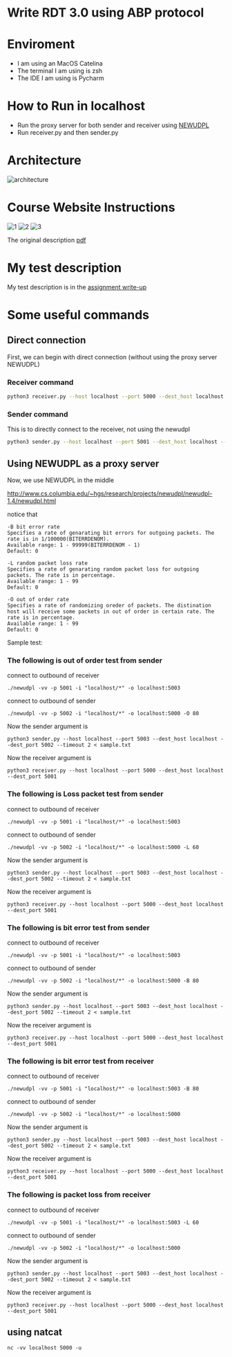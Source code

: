 # Write RDT 3.0 using ABP protocol
# Enviroment
- I am using an MacOS Catelina
- The terminal I am using is zsh
- The IDE I am using is Pycharm

# How to Run in localhost
- Run the proxy server for both sender and receiver using [NEWUDPL](http://www.cs.columbia.edu/~hgs/research/projects/newudpl/newudpl-1.4/newudpl.html)
- Run receiver.py and then sender.py

# Architecture
![architecture](images/architecture.png)

# Course Website Instructions
![1](images/1.png)
![2](images/2.png)
![3](images/3.png)

The original description [pdf](Programming_Assignment_3_%20Implementing_a_Reliable_Transport_Protocol.pdf)

# My test description
My test description is in the [assignment write-up](COMS4119_Assignment4_Programming.pdf)

# Some useful commands

## Direct connection
First, we can begin with direct connection (without using the proxy server NEWUDPL)
### Receiver command
```sh
python3 receiver.py --host localhost --port 5000 --dest_host localhost --dest_port 5001
```


### Sender command
This is to directly connect to the receiver, not using the newudpl
```sh
python3 sender.py --host localhost --port 5001 --dest_host localhost --dest_port 5000 --timeout 2 < sample.txt
```

## Using NEWUDPL as a proxy server
Now, we use NEWUDPL in the middle

http://www.cs.columbia.edu/~hgs/research/projects/newudpl/newudpl-1.4/newudpl.html

notice that
```shell script
-B bit error rate
Specifies a rate of genarating bit errors for outgoing packets. The rate is in 1/100000(BITERRDENOM).
Available range: 1 - 99999(BITERRDENOM - 1)
Default: 0

-L random packet loss rate
Specifies a rate of genarating random packet loss for outgoing packets. The rate is in percentage.
Available range: 1 - 99
Default: 0

-O out of order rate
Specifies a rate of randomizing oreder of packets. The distination host will receive some packets in out of order in certain rate. The rate is in percentage.
Available range: 1 - 99
Default: 0
```

Sample test:

### The following is out of order test from sender

connect to outbound of receiver
```shell script
./newudpl -vv -p 5001 -i "localhost/*" -o localhost:5003
```

connect to outbound of sender
```shell script
./newudpl -vv -p 5002 -i "localhost/*" -o localhost:5000 -O 80
```

Now the sender argument is
```shell script
python3 sender.py --host localhost --port 5003 --dest_host localhost --dest_port 5002 --timeout 2 < sample.txt
```

Now the receiver argument is 
```shell script
python3 receiver.py --host localhost --port 5000 --dest_host localhost --dest_port 5001
```

### The following is Loss packet test from sender
connect to outbound of receiver
```shell script
./newudpl -vv -p 5001 -i "localhost/*" -o localhost:5003
```

connect to outbound of sender
```shell script
./newudpl -vv -p 5002 -i "localhost/*" -o localhost:5000 -L 60
```

Now the sender argument is
```shell script
python3 sender.py --host localhost --port 5003 --dest_host localhost --dest_port 5002 --timeout 2 < sample.txt
```

Now the receiver argument is 
```shell script
python3 receiver.py --host localhost --port 5000 --dest_host localhost --dest_port 5001
```

### The following is bit error test from sender

connect to outbound of receiver
```shell script
./newudpl -vv -p 5001 -i "localhost/*" -o localhost:5003
```

connect to outbound of sender
```shell script
./newudpl -vv -p 5002 -i "localhost/*" -o localhost:5000 -B 80
```

Now the sender argument is
```shell script
python3 sender.py --host localhost --port 5003 --dest_host localhost --dest_port 5002 --timeout 2 < sample.txt
```

Now the receiver argument is 
```shell script
python3 receiver.py --host localhost --port 5000 --dest_host localhost --dest_port 5001
```

### The following is bit error test from receiver
connect to outbound of receiver
```shell script
./newudpl -vv -p 5001 -i "localhost/*" -o localhost:5003 -B 80
```

connect to outbound of sender
```shell script
./newudpl -vv -p 5002 -i "localhost/*" -o localhost:5000
```

Now the sender argument is
```shell script
python3 sender.py --host localhost --port 5003 --dest_host localhost --dest_port 5002 --timeout 2 < sample.txt
```

Now the receiver argument is 
```shell script
python3 receiver.py --host localhost --port 5000 --dest_host localhost --dest_port 5001
```

### The following is packet loss from receiver
connect to outbound of receiver
```shell script
./newudpl -vv -p 5001 -i "localhost/*" -o localhost:5003 -L 60
```

connect to outbound of sender
```shell script
./newudpl -vv -p 5002 -i "localhost/*" -o localhost:5000
```

Now the sender argument is
```shell script
python3 sender.py --host localhost --port 5003 --dest_host localhost --dest_port 5002 --timeout 2 < sample.txt
```

Now the receiver argument is 
```shell script
python3 receiver.py --host localhost --port 5000 --dest_host localhost --dest_port 5001
```


## using natcat
```shell script
nc -vv localhost 5000 -u
```
